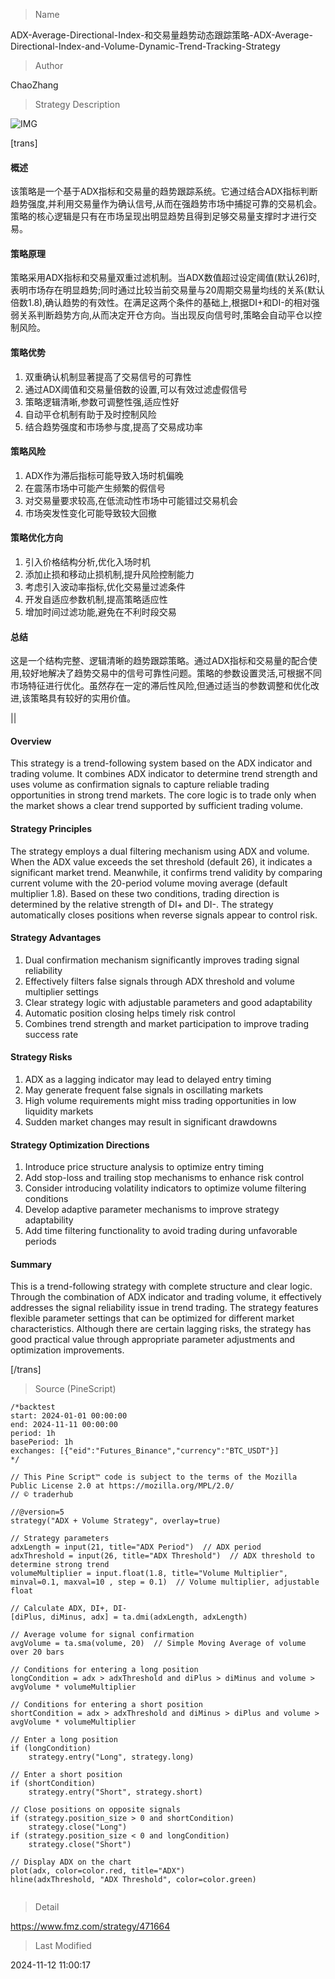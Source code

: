 
> Name

ADX-Average-Directional-Index-和交易量趋势动态跟踪策略-ADX-Average-Directional-Index-and-Volume-Dynamic-Trend-Tracking-Strategy

> Author

ChaoZhang

> Strategy Description

![IMG](https://www.fmz.com/upload/asset/15bef4738b0038b6c44.png)

[trans]

#### 概述
该策略是一个基于ADX指标和交易量的趋势跟踪系统。它通过结合ADX指标判断趋势强度,并利用交易量作为确认信号,从而在强趋势市场中捕捉可靠的交易机会。策略的核心逻辑是只有在市场呈现出明显趋势且得到足够交易量支撑时才进行交易。

#### 策略原理
策略采用ADX指标和交易量双重过滤机制。当ADX数值超过设定阈值(默认26)时,表明市场存在明显趋势;同时通过比较当前交易量与20周期交易量均线的关系(默认倍数1.8),确认趋势的有效性。在满足这两个条件的基础上,根据DI+和DI-的相对强弱关系判断趋势方向,从而决定开仓方向。当出现反向信号时,策略会自动平仓以控制风险。

#### 策略优势
1. 双重确认机制显著提高了交易信号的可靠性
2. 通过ADX阈值和交易量倍数的设置,可以有效过滤虚假信号
3. 策略逻辑清晰,参数可调整性强,适应性好
4. 自动平仓机制有助于及时控制风险
5. 结合趋势强度和市场参与度,提高了交易成功率

#### 策略风险
1. ADX作为滞后指标可能导致入场时机偏晚
2. 在震荡市场中可能产生频繁的假信号
3. 对交易量要求较高,在低流动性市场中可能错过交易机会
4. 市场突发性变化可能导致较大回撤

#### 策略优化方向
1. 引入价格结构分析,优化入场时机
2. 添加止损和移动止损机制,提升风险控制能力
3. 考虑引入波动率指标,优化交易量过滤条件
4. 开发自适应参数机制,提高策略适应性
5. 增加时间过滤功能,避免在不利时段交易

#### 总结
这是一个结构完整、逻辑清晰的趋势跟踪策略。通过ADX指标和交易量的配合使用,较好地解决了趋势交易中的信号可靠性问题。策略的参数设置灵活,可根据不同市场特征进行优化。虽然存在一定的滞后性风险,但通过适当的参数调整和优化改进,该策略具有较好的实用价值。

||

#### Overview
This strategy is a trend-following system based on the ADX indicator and trading volume. It combines ADX indicator to determine trend strength and uses volume as confirmation signals to capture reliable trading opportunities in strong trend markets. The core logic is to trade only when the market shows a clear trend supported by sufficient trading volume.

#### Strategy Principles
The strategy employs a dual filtering mechanism using ADX and volume. When the ADX value exceeds the set threshold (default 26), it indicates a significant market trend. Meanwhile, it confirms trend validity by comparing current volume with the 20-period volume moving average (default multiplier 1.8). Based on these two conditions, trading direction is determined by the relative strength of DI+ and DI-. The strategy automatically closes positions when reverse signals appear to control risk.

#### Strategy Advantages
1. Dual confirmation mechanism significantly improves trading signal reliability
2. Effectively filters false signals through ADX threshold and volume multiplier settings
3. Clear strategy logic with adjustable parameters and good adaptability
4. Automatic position closing helps timely risk control
5. Combines trend strength and market participation to improve trading success rate

#### Strategy Risks
1. ADX as a lagging indicator may lead to delayed entry timing
2. May generate frequent false signals in oscillating markets
3. High volume requirements might miss trading opportunities in low liquidity markets
4. Sudden market changes may result in significant drawdowns

#### Strategy Optimization Directions
1. Introduce price structure analysis to optimize entry timing
2. Add stop-loss and trailing stop mechanisms to enhance risk control
3. Consider introducing volatility indicators to optimize volume filtering conditions
4. Develop adaptive parameter mechanisms to improve strategy adaptability
5. Add time filtering functionality to avoid trading during unfavorable periods

#### Summary
This is a trend-following strategy with complete structure and clear logic. Through the combination of ADX indicator and trading volume, it effectively addresses the signal reliability issue in trend trading. The strategy features flexible parameter settings that can be optimized for different market characteristics. Although there are certain lagging risks, the strategy has good practical value through appropriate parameter adjustments and optimization improvements.

[/trans]



> Source (PineScript)

``` pinescript
/*backtest
start: 2024-01-01 00:00:00
end: 2024-11-11 00:00:00
period: 1h
basePeriod: 1h
exchanges: [{"eid":"Futures_Binance","currency":"BTC_USDT"}]
*/

// This Pine Script™ code is subject to the terms of the Mozilla Public License 2.0 at https://mozilla.org/MPL/2.0/
// © traderhub

//@version=5
strategy("ADX + Volume Strategy", overlay=true)

// Strategy parameters
adxLength = input(21, title="ADX Period")  // ADX period
adxThreshold = input(26, title="ADX Threshold")  // ADX threshold to determine strong trend
volumeMultiplier = input.float(1.8, title="Volume Multiplier", minval=0.1, maxval=10 , step = 0.1)  // Volume multiplier, adjustable float

// Calculate ADX, DI+, DI-
[diPlus, diMinus, adx] = ta.dmi(adxLength, adxLength)

// Average volume for signal confirmation
avgVolume = ta.sma(volume, 20)  // Simple Moving Average of volume over 20 bars

// Conditions for entering a long position
longCondition = adx > adxThreshold and diPlus > diMinus and volume > avgVolume * volumeMultiplier

// Conditions for entering a short position
shortCondition = adx > adxThreshold and diMinus > diPlus and volume > avgVolume * volumeMultiplier

// Enter a long position
if (longCondition)
    strategy.entry("Long", strategy.long)

// Enter a short position
if (shortCondition)
    strategy.entry("Short", strategy.short)

// Close positions on opposite signals
if (strategy.position_size > 0 and shortCondition)
    strategy.close("Long")
if (strategy.position_size < 0 and longCondition)
    strategy.close("Short")

// Display ADX on the chart
plot(adx, color=color.red, title="ADX")
hline(adxThreshold, "ADX Threshold", color=color.green)


```

> Detail

https://www.fmz.com/strategy/471664

> Last Modified

2024-11-12 11:00:17
